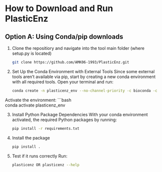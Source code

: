 
# How to Download and Run PlasticEnz

## Option A: Using Conda/pip downloads

1. Clone the repositiory and navigate into the tool main folder (where setup.py is located)
    ```bash
    git clone https://github.com/AMK06-1993/PlasticEnz.git

2. Set Up the Conda Environment with External Tools
Since some external tools aren’t available via pip, start by creating a new conda environment with all required tools. Open your terminal and run:
    ```bash
    conda create -n plasticenz_env --no-channel-priority -c bioconda -c conda-forge -c defaults python=3.11 libffi=3.4.2 prodigal hmmer diamond bowtie2 samtools && conda clean --all -y

Activate the environment:
    ```bash    
    conda activate plasticenz_env

3. Install Python Package Dependencies
With your conda environment activated, the required Python packages by running:
    ```bash
    pip install -r requirements.txt
    
4. Install the package
    ```bash
    pip install .
    
5. Test if it runs correctly
Run:
    ```bash
    plasticenz OR plasticenz --help

